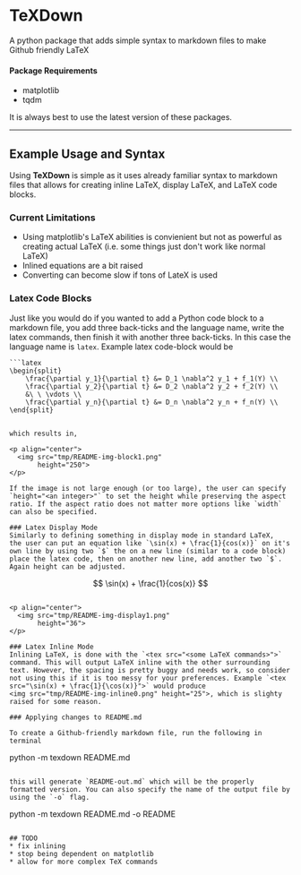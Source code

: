 # TeXDown

A python package that adds simple syntax to markdown files to make Github friendly LaTeX

#### Package Requirements
* matplotlib
* tqdm

It is always best to use the latest version of these packages.

---

## Example Usage and Syntax

Using **TeXDown** is simple as it uses already familiar syntax to markdown files that
allows for creating inline LaTeX, display LaTeX, and LaTeX code blocks.

### Current Limitations
* Using matplotlib's LaTeX abilities is convienient but not as powerful as creating
  actual LaTeX (i.e. some things just don't work like normal LaTeX)
* Inlined equations are a bit raised
* Converting can become slow if tons of LateX is used

### Latex Code Blocks
Just like you would do if you wanted to add a Python code block to a markdown file,
you add three back-ticks and the language name, write the latex commands, then finish it with another three back-ticks. In this case the language name is `latex`. Example latex code-block would be

```
```latex 
\begin{split}
    \frac{\partial y_1}{\partial t} &= D_1 \nabla^2 y_1 + f_1(Y) \\
    \frac{\partial y_2}{\partial t} &= D_2 \nabla^2 y_2 + f_2(Y) \\
    &\ \ \vdots \\
    \frac{\partial y_n}{\partial t} &= D_n \nabla^2 y_n + f_n(Y) \\
\end{split}
 ```
```

which results in,

<p align="center">
  <img src="tmp/README-img-block1.png"
       height="250">
</p>

If the image is not large enough (or too large), the user can specify
`height="<an integer>"` to set the height while preserving the aspect
ratio. If the aspect ratio does not matter more options like `width` can also be specified.

### Latex Display Mode
Similarly to defining something in display mode in standard LaTeX,
the user can put an equation like `\sin(x) + \frac{1}{cos(x)}` on it's own line by using two `$` the on a new line (similar to a code block)
place the latex code, then on another new line, add another two `$`.
Again height can be adjusted.

```
$$ 
\sin(x) + \frac{1}{cos(x)}
$$
```

<p align="center">
  <img src="tmp/README-img-display1.png"
       height="36">
</p>

### Latex Inline Mode
Inlining LaTeX, is done with the `<tex src="<some LaTeX commands>">` command. This will output LaTeX inline with the other surrounding text. However, the spacing is pretty buggy and needs work, so consider not using this if it is too messy for your preferences. Example `<tex src="\sin(x) + \frac{1}{\cos(x)}">` would produce
<img src="tmp/README-img-inline0.png" height="25">, which is slighty raised for some reason.

### Applying changes to README.md

To create a Github-friendly markdown file, run the following in terminal

```
python -m texdown README.md
```
    
this will generate `README-out.md` which will be the properly formatted version. You can also specify the name of the output file by using the `-o` flag.

```
python -m texdown README.md -o README
```

## TODO
* fix inlining
* stop being dependent on matplotlib
* allow for more complex TeX commands


